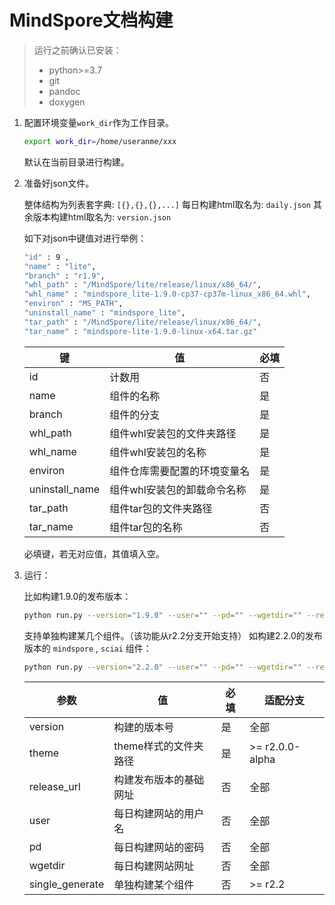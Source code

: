 # MindSpore文档构建

> 运行之前确认已安装：
>
> - python>=3.7
> - git
> - pandoc
> - doxygen

1. 配置环境变量`work_dir`作为工作目录。

    ```bash
    export work_dir=/home/useranme/xxx
    ```

    默认在当前目录进行构建。

2. 准备好json文件。

    整体结构为列表套字典: `[{},{},{},...]`
    每日构建html取名为: `daily.json`
    其余版本构建html取名为: `version.json`

    如下对json中键值对进行举例：

    ```bash
    "id" : 9 ,
    "name" : "lite",
    "branch" : "r1.9",
    "whl_path" : "/MindSpore/lite/release/linux/x86_64/",
    "whl_name" : "mindspore_lite-1.9.0-cp37-cp37m-linux_x86_64.whl",
    "environ" : "MS_PATH",
    "uninstall_name" : "mindspore_lite",
    "tar_path" : "/MindSpore/lite/release/linux/x86_64/",
    "tar_name" : "mindspore-lite-1.9.0-linux-x64.tar.gz"
    ```

    | 键 | 值 | 必填 |
    | ---- | ---- | ---- |
    | id | 计数用 | 否 |
    | name | 组件的名称 | 是 |
    | branch | 组件的分支 | 是 |
    | whl_path | 组件whl安装包的文件夹路径 | 是 |
    | whl_name | 组件whl安装包的名称 | 是 |
    | environ | 组件仓库需要配置的环境变量名 | 是 |
    | uninstall_name | 组件whl安装包的卸载命令名称 | 是 |
    | tar_path | 组件tar包的文件夹路径 | 否 |
    | tar_name | 组件tar包的名称 | 否 |

    必填键，若无对应值，其值填入空。

3. 运行：

    比如构建1.9.0的发布版本：

    ```bash
    python run.py --version="1.9.0" --user="" --pd="" --wgetdir="" --release_url="https://ms-release.obs.cn-north-4.myhuaweicloud.com/1.9.0" --theme="xxx/xxx"
    ```

    支持单独构建某几个组件。（该功能从r2.2分支开始支持）
    如构建2.2.0的发布版本的 ``mindspore`` , ``sciai`` 组件：

    ```bash
    python run.py --version="2.2.0" --user="" --pd="" --wgetdir="" --release_url="https://ms-release.obs.cn-north-4.myhuaweicloud.com/2.2.0" --theme="xxx/xxx" --single_generate="mindspore,sciai"
    ```

    | 参数 | 值 | 必填 | 适配分支 |
    | ---- | ---- | ---- | ---- |
    | version | 构建的版本号 | 是 | 全部 |
    | theme | theme样式的文件夹路径 | 是 | >= r2.0.0-alpha |
    | release_url | 构建发布版本的基础网址 | 否 | 全部 |
    | user | 每日构建网站的用户名 | 否 | 全部 |
    | pd | 每日构建网站的密码 | 否 | 全部 |
    | wgetdir | 每日构建网站网址 | 否 | 全部 |
    | single_generate | 单独构建某个组件 | 否 | >= r2.2 |
